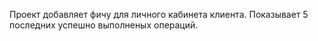 Проект добавляет фичу для личного кабинета клиента.
Показывает 5 последних успешно выполненых операций.